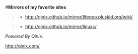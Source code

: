 #**Mirrors of my favorite sites**

> * <http://qinix.github.io/mirror/lifegoo.pluskid.org/wiki/>

> * <http://qinix.github.io/mirror/linuxc/>

*Powered By Qinix.*

<http://qinix.com/>

